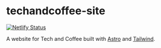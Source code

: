 # techandcoffee-site

[![Netlify Status](https://api.netlify.com/api/v1/badges/10aef63a-0f78-4967-95cf-1e9c221121b8/deploy-status)](https://app.netlify.com/sites/transcendent-mochi-2cb59b/deploys)

A website for Tech and Coffee built with [Astro] and [Tailwind].

[Astro]: https://astro.build
[Tailwind]: https://tailwindcss.com/
